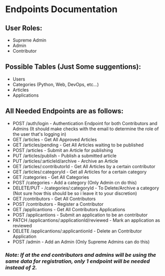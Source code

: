 # Endpoints Documentation

## User Roles: 
- Supreme Admin
- Admin
- Contributor

## Possible Tables (Just Some suggentions): 
- Users
- Categories (Python, Web, DevOps, etc...)
- Articles
- Applications

## All Needed Endpoints are as follows:
- POST /auth/login - Authentication Endpoint for both Contributors and Admins (It should make checks with the email to determine the role of the user that's logging in)
- GET /articles - Get All Approved Articles
- GET /articles/pending - Get All Articles waiting to be published
- POST /articles - Submit an Article for publishing
- PUT /articles/publish - Publish a submitted article
- PUT /articles/:articleId/archive - Archive an Article 
- GET /articles/:contributorId - Get All Articles by a certain contributor
- GET /articles/:categoryId - Get all Articles for a certain category
- GET /categories - Get All Categories
- POST /categories - Add a category (Only Admin cn do this)
- DELETE/PUT - /categories/:categoryId - To Delete/Archive a category (Not sure how this should be so i leave it to your discretion)
- GET /contributors - Get All Contributors
- POST /contributors - Register a Contributor
- GET /applicantions - Get All Contributors Applications
- POST /applicantions - Submit an application to be an contributor
- PATCH /applicantions/:applicationId/reviewed - Mark an application as reviewed 
- DELETE /applicantions/:applicantionId - Delete an Contributor Application
- POST /admin - Add an Admin (Only Supreme Admins can do this)

### *Note: If at the end contributors and admins will be using the same data for registration, only 1 endpoint will be needed instead of 2.*
